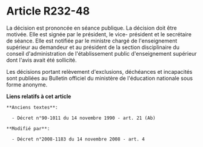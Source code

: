 # Article R232-48

La décision est prononcée en séance publique. La décision doit être motivée. Elle est signée par le président, le vice-
président et le secrétaire de séance. Elle est notifiée par le ministre chargé de l'enseignement supérieur au demandeur et au
président de la section disciplinaire du conseil d'administration de l'établissement public d'enseignement supérieur dont
l'avis avait été sollicité.

Les décisions portant relèvement d'exclusions, déchéances et incapacités sont publiées au Bulletin officiel du ministère de
l'éducation nationale sous forme anonyme.

**Liens relatifs à cet article**

	**Anciens textes**:

	  - Décret n°90-1011 du 14 novembre 1990 - art. 21 (Ab)

	**Modifié par**:

	  - Décret n°2008-1183 du 14 novembre 2008 - art. 4
